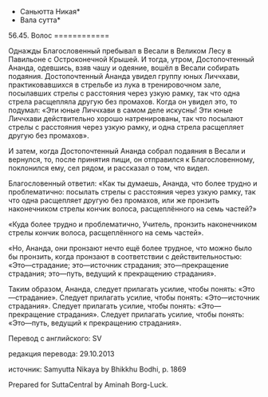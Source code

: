 * Саньютта Никая*
* Вала сутта*

56\.45\. Волос
\=\=\=\=\=\=\=\=\=\=\=\=

Однажды Благословенный пребывал в Весали в Великом Лесу в Павильоне с Остроконечной Крышей\. И тогда, утром, Достопочтенный Ананда, одевшись, взяв чашу и одеяние, вошёл в Весали собирать подаяния\. Достопочтенный Ананда увидел группу юных Личчхави, практиковавшихся в стрельбе из лука в тренировочном зале, посылавших стрелы с расстояния через узкую рамку, так что одна стрела расщепляла другую без промахов\. Когда он увидел это, то подумал: «Эти юные Личчхави в самом деле искусны\! Эти юные Личчхави действительно хорошо натренированы, так что посылают стрелы с расстояния через узкую рамку, и одна стрела расщепляет другую без промахов»\.

И затем, когда Достопочтенный Ананда собрал подаяния в Весали и вернулся, то, после принятия пищи, он отправился к Благословенному, поклонился ему, сел рядом, и рассказал о том, что видел\.

Благословенный ответил: «Как ты думаешь, Ананда, что более трудно и проблематично: посылать стрелы с расстояния через узкую рамку, так что одна расщепляет другую без промахов, или же пронзить наконечником стрелы кончик волоса, расщеплённого на семь частей?»

«Куда более трудно и проблематично, Учитель, пронзить наконечником стрелы кончик волоса, расщеплённого на семь частей»\.

«Но, Ананда, они пронзают нечто ещё более трудное, что можно было бы пронзить, когда пронзают в соответствии с действительностью: «Это—страдание; это—источник страдания; это—прекращение страдания; это—путь, ведущий к прекращению страдания»\.

Таким образом, Ананда, следует прилагать усилие, чтобы понять: «Это—страдание»\. Следует прилагать усилие, чтобы понять: «Это—источник страдания»\. Следует прилагать усилие, чтобы понять: «Это—прекращение страдания»\. Следует прилагать усилие, чтобы понять: «Это—путь, ведущий к прекращению страдания»\.

Перевод с английского: SV

редакция перевода: 29\.10\.2013

источник: Samyutta Nikaya by Bhikkhu Bodhi, p\. 1869

Prepared for SuttaCentral by Aminah Borg\-Luck\.